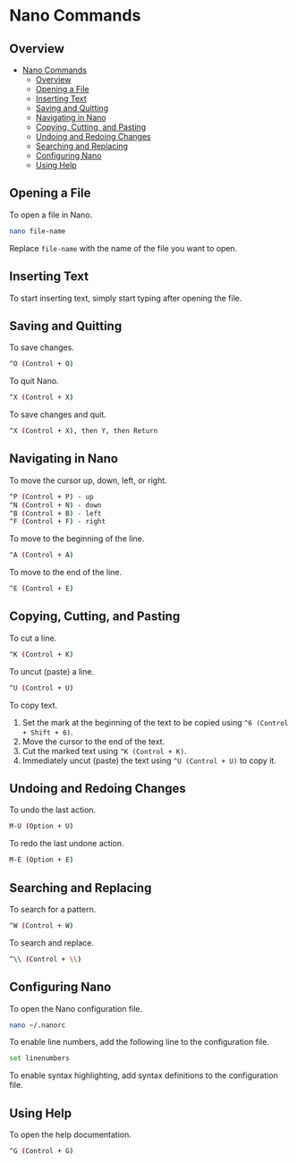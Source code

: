 # Nano Commands

## Overview
- [Nano Commands](#nano-commands)
  - [Overview](#overview)
  - [Opening a File](#opening-a-file)
  - [Inserting Text](#inserting-text)
  - [Saving and Quitting](#saving-and-quitting)
  - [Navigating in Nano](#navigating-in-nano)
  - [Copying, Cutting, and Pasting](#copying-cutting-and-pasting)
  - [Undoing and Redoing Changes](#undoing-and-redoing-changes)
  - [Searching and Replacing](#searching-and-replacing)
  - [Configuring Nano](#configuring-nano)
  - [Using Help](#using-help)

## Opening a File

To open a file in Nano.

```sh
nano file-name
```

Replace `file-name` with the name of the file you want to open.

## Inserting Text

To start inserting text, simply start typing after opening the file.

## Saving and Quitting

To save changes.

```sh
^O (Control + O)
```

To quit Nano.

```sh
^X (Control + X)
```

To save changes and quit.

```sh
^X (Control + X), then Y, then Return
```

## Navigating in Nano

To move the cursor up, down, left, or right.

```sh
^P (Control + P) - up
^N (Control + N) - down
^B (Control + B) - left
^F (Control + F) - right
```

To move to the beginning of the line.

```sh
^A (Control + A)
```

To move to the end of the line.

```sh
^E (Control + E)
```

## Copying, Cutting, and Pasting

To cut a line.

```sh
^K (Control + K)
```

To uncut (paste) a line.

```sh
^U (Control + U)
```

To copy text.

1. Set the mark at the beginning of the text to be copied using `^6 (Control + Shift + 6)`.
2. Move the cursor to the end of the text.
3. Cut the marked text using `^K (Control + K)`.
4. Immediately uncut (paste) the text using `^U (Control + U)` to copy it.

## Undoing and Redoing Changes

To undo the last action.

```sh
M-U (Option + U)
```

To redo the last undone action.

```sh
M-E (Option + E)
```

## Searching and Replacing

To search for a pattern.

```sh
^W (Control + W)
```

To search and replace.

```sh
^\\ (Control + \\)
```

## Configuring Nano

To open the Nano configuration file.

```sh
nano ~/.nanorc
```

To enable line numbers, add the following line to the configuration file.

```sh
set linenumbers
```

To enable syntax highlighting, add syntax definitions to the configuration file.

## Using Help

To open the help documentation.

```sh
^G (Control + G)
```